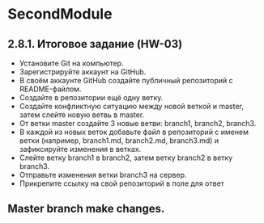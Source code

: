 # SecondModule

## 2.8.1. Итоговое задание (HW-03)
* Установите Git на компьютер.
* Зарегистрируйте аккаунт на GitHub.
* В своём аккаунте GitHub создайте публичный репозиторий с README-файлом.
* Создайте в репозитории ещё одну ветку.
* Создайте конфликтную ситуацию между новой веткой и master, затем слейте новую ветвь в master.
* От ветки master создайте 3 новые ветви: branch1, branch2, branch3.
* В каждой из новых веток добавьте файл в репозиторий с именем ветки (например, branch1.md, branch2.md, branch3.md) и зафиксируйте изменения в ветках.
* Слейте ветку branch1 в branch2, затем ветку branch2 в ветку branch3.
* Отправьте изменения ветки branch3 на сервер.
* Прикрепите ссылку на свой репозиторий в поле для ответ


## Master branch make changes.